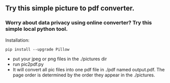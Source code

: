 ## Try this simple picture to pdf converter.

### Worry about data privacy using online converter? Try this simple local python tool.

Installation:

`pip install --upgrade Pillow`

- put your jpeg or png files in the ./pictures dir
- run pic2pdf.py
- It will convert all pic files into one pdf file in ./pdf named output.pdf. The page order is determined by the order they appear in the ./pictures.